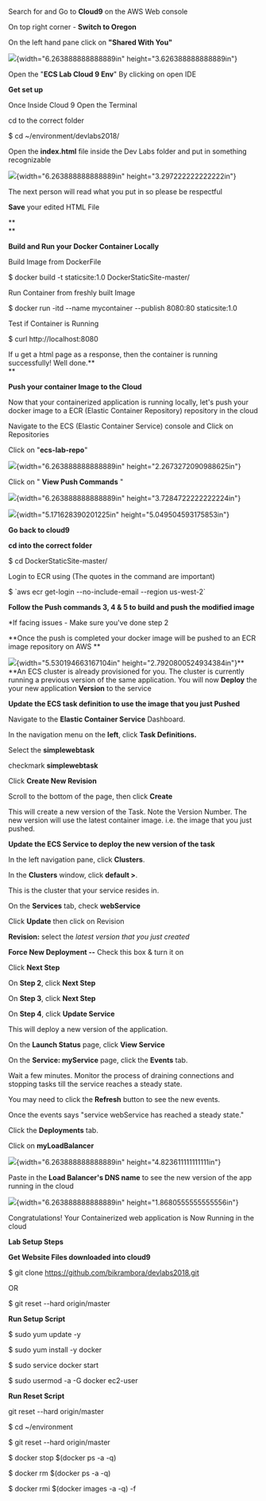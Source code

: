 Search for and Go to **Cloud9** on the AWS Web console

On top right corner - **Switch to Oregon**

On the left hand pane click on **"Shared With You"**

![](media/image1.png){width="6.263888888888889in"
height="3.626388888888889in"}

Open the "**ECS Lab Cloud 9 Env**" By clicking on open IDE

**Get set up**

Once Inside Cloud 9 Open the Terminal

cd to the correct folder

\$ cd \~/environment/devlabs2018/

Open the **index.html** file inside the Dev Labs folder and put in
something recognizable

![](media/image2.png){width="6.263888888888889in"
height="3.297222222222222in"}

The next person will read what you put in so please be respectful

**Save** your edited HTML File

**\
**

**Build and Run your Docker Container Locally**

Build Image from DockerFile

\$ docker build -t staticsite:1.0 DockerStaticSite-master/

Run Container from freshly built Image

\$ docker run -itd \--name mycontainer \--publish 8080:80 staticsite:1.0

Test if Container is Running

\$ curl http://localhost:8080

If u get a html page as a response, then the container is running
successfully! Well done.**\
**

**Push your container Image to the Cloud**

Now that your containerized application is running locally, let's push
your docker image to a ECR (Elastic Container Repository) repository in
the cloud

Navigate to the ECS (Elastic Container Service) console and Click on
Repositories

Click on "**ecs-lab-repo**"

![](media/image3.png){width="6.263888888888889in"
height="2.2673272090988625in"}

Click on " **View Push Commands** "

![](media/image4.png){width="6.263888888888889in"
height="3.7284722222222224in"}

![](media/image5.png){width="5.171628390201225in"
height="5.049504593175853in"}

**Go back to cloud9**

**cd into the correct folder**

\$ cd DockerStaticSite-master/

Login to ECR using (The quotes in the command are important)

\$ \`aws ecr get-login \--no-include-email \--region us-west-2\`

**Follow the Push commands 3, 4 & 5 to build and push the modified
image**

\*If facing issues - Make sure you've done step 2

**Once the push is completed your docker image will be pushed to an ECR
image repository on AWS **

![](media/image6.png){width="5.530194663167104in"
height="2.7920800524934384in"}**\
**An ECS cluster is already provisioned for you. The cluster is
currently running a previous version of the same application. You will
now **Deploy** the your new application **Version** to the service

**Update the ECS task definition to use the image that you just Pushed**

Navigate to the **Elastic Container Service** Dashboard.

In the navigation menu on the **left**, click **Task Definitions.**

Select the **simplewebtask**

checkmark **simplewebtask**

Click **Create New Revision**

Scroll to the bottom of the page, then click **Create**

This will create a new version of the Task. Note the Version Number. The
new version will use the latest container image. i.e. the image that you
just pushed.

**Update the ECS Service to deploy the new version of the task**

In the left navigation pane, click **Clusters**.

In the **Clusters** window, click **default \>**.

This is the cluster that your service resides in.

On the **Services** tab, check **webService**

Click **Update** then click on Revision

**Revision:** select the *latest version that you just created*

**Force New Deployment --** Check this box & turn it on

Click **Next Step**

On **Step 2**, click **Next Step**

On **Step 3**, click **Next Step**

On **Step 4**, click **Update Service**

This will deploy a new version of the application.

On the **Launch Status** page, click **View Service**

On the **Service: myService** page, click the **Events** tab.

Wait a few minutes. Monitor the process of draining connections and
stopping tasks till the service reaches a steady state.

You may need to click the **Refresh** button to see the new events.

Once the events says "service webService has reached a steady state."

Click the **Deployments** tab.

Click on **myLoadBalancer**

![](media/image7.png){width="6.263888888888889in"
height="4.823611111111111in"}

Paste in the **Load Balancer\'s DNS name** to see the new version of the
app running in the cloud

![](media/image8.png){width="6.263888888888889in"
height="1.8680555555555556in"}

Congratulations! Your Containerized web application is Now Running in
the cloud

**Lab Setup Steps**

**Get Website Files downloaded into cloud9**

\$ git clone https://github.com/bikrambora/devlabs2018.git

OR

\$ git reset \--hard origin/master

**Run Setup Script**

\$ sudo yum update -y

\$ sudo yum install -y docker

\$ sudo service docker start

\$ sudo usermod -a -G docker ec2-user

**Run Reset Script**

git reset \--hard origin/master

\$ cd \~/environment

\$ git reset \--hard origin/master

\$ docker stop \$(docker ps -a -q)

\$ docker rm \$(docker ps -a -q)

\$ docker rmi \$(docker images -a -q) -f
